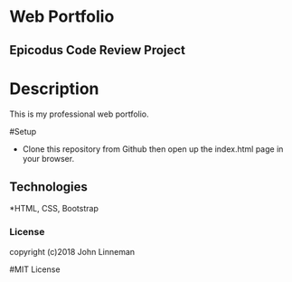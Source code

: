 # Web Portfolio

## Epicodus Code Review Project

# Description
  This is my professional web portfolio.


#Setup

* Clone this repository from Github then open up the index.html page in your browser.

## Technologies
*HTML, CSS, Bootstrap

### License
copyright (c)2018 John Linneman

#MIT License
